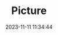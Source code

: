 ---
weight: 1
images:
- /images/edited/201.jpeg
title: Picture
date: 2023-11-11 11:34:44
tags: [luminarneo,work,ilce7m3,car,trafficlight]
---